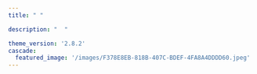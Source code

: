 ```yaml
---
title: " "

description: "  "

theme_version: '2.8.2'
cascade:
  featured_image: '/images/F378E8EB-818B-407C-BDEF-4FA8A4DDDD60.jpeg'
---
```


